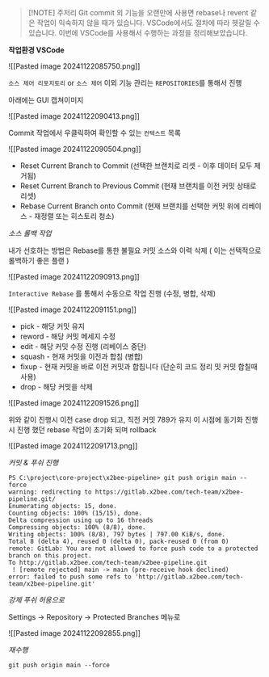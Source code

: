 > [!NOTE] 주저리
> Git commit 외 기능을 오랜만에 사용면 rebase나 revent 같은 작업이 익숙하지 않을 때가 있습니다. VSCode에서도 절차에 따라 헷갈릴 수 있습니다. 이번에 VSCode를 사용해서 수행하는 과정을 정리해보았습니다.

**작업환경 VSCode**

![[Pasted image 20241122085750.png]]

`소스 제어 리포지토리` or `소스 제어` 이외 기능 관리는 `REPOSITORIES`를 통해서 진행

아래에는 GUI 캡쳐이미지

![[Pasted image 20241122090413.png]]

Commit 작업에서 우클릭하여 확인할 수 있는 `컨텍스트` 목록

![[Pasted image 20241122090504.png]]

- Reset Current Branch to Commit
  (선택한 브랜치로 리셋 - 이후 데이터 모두 제거됨)
- Reset Current Branch to Previous Commit
  (현재 브랜치를 이전 커밋 상태로 리셋)
- Rebase Current Branch onto Commit
  (현재 브랜치를 선택한 커밋 위에 리베이스 - 재정렬 또는 히스토리 청소)

*소스 롤백 작업*

내가 선호하는 방법은 Rebase를 통한 불필요 커밋 소스와 이력 삭제
( 이는 선택적으로 롤백하기 좋은 플랜 )

![[Pasted image 20241122090913.png]]

`Interactive Rebase` 를 통해서 수동으로 작업 진행 (수정, 병합, 삭제)

![[Pasted image 20241122091151.png]]

- pick - 해당 커밋 유지
- reword - 해당 커밋 메세지 수정
- edit - 해당 커밋 수정 진행 (리베이스 중단)
- squash - 현재 커밋을 이전과 합침 (병합)
- fixup - 현재 커밋을 바로 이전 커밋과 합칩니다 (단순히 코드 정리 밋 커밋 합칠때 사용)
- drop - 해당 커밋을 삭제

![[Pasted image 20241122091526.png]]

위와 같이 진행시 이전 case drop 되고, 직전 커밋 789가 유지
이 시점에 동기화 진행시 진행 했던 rebase 작업이 초기화 되며 rollback

![[Pasted image 20241122091713.png]]

*커밋 & 푸쉬 진행*

```
PS C:\project\core-project\x2bee-pipeline> git push origin main --force
warning: redirecting to https://gitlab.x2bee.com/tech-team/x2bee-pipeline.git/
Enumerating objects: 15, done.
Counting objects: 100% (15/15), done.
Delta compression using up to 16 threads
Compressing objects: 100% (8/8), done.
Writing objects: 100% (8/8), 797 bytes | 797.00 KiB/s, done.
Total 8 (delta 4), reused 0 (delta 0), pack-reused 0 (from 0)
remote: GitLab: You are not allowed to force push code to a protected branch on this project.
To http://gitlab.x2bee.com/tech-team/x2bee-pipeline.git
 ! [remote rejected] main -> main (pre-receive hook declined)
error: failed to push some refs to 'http://gitlab.x2bee.com/tech-team/x2bee-pipeline.git'
```

*강제 푸쉬 허용으로*

Settings → Repository → Protected Branches 메뉴로

![[Pasted image 20241122092855.png]]

*재수행*
```
git push origin main --force
```

